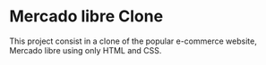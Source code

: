 <h1>Mercado libre Clone</h1>
<p>This project consist in a clone of the popular e-commerce website, Mercado libre using only HTML and CSS.</p>
